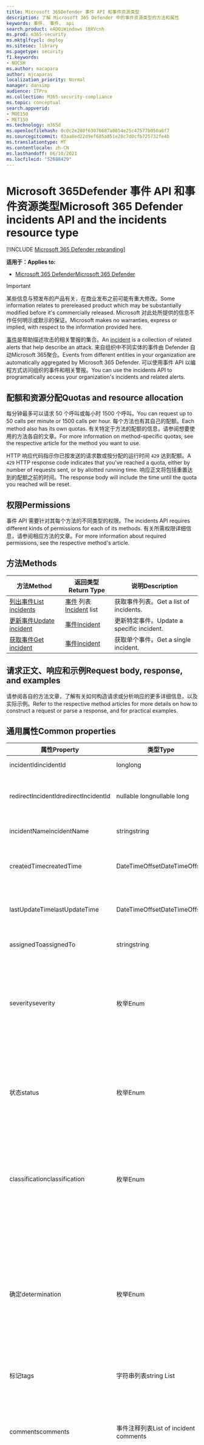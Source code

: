 ```yaml
---
title: Microsoft 365Defender 事件 API 和事件资源类型
description: 了解 Microsoft 365 Defender 中的事件资源类型的方法和属性
keywords: 事件， 事件， api
search.product: eADQiWindows 10XVcnh
ms.prod: m365-security
ms.mktglfcycl: deploy
ms.sitesec: library
ms.pagetype: security
f1.keywords:
- NOCSH
ms.author: macapara
author: mjcaparas
localization_priority: Normal
manager: dansimp
audience: ITPro
ms.collection: M365-security-compliance
ms.topic: conceptual
search.appverid:
- MOE150
- MET150
ms.technology: m365d
ms.openlocfilehash: 0c0c2e280f63076687a0854e25c47577b050a8f7
ms.sourcegitcommit: 03aa8ed22d9ef685a851e28c7d0cfb725732fe4b
ms.translationtype: MT
ms.contentlocale: zh-CN
ms.lasthandoff: 06/10/2021
ms.locfileid: "52888429"
---
```

# <a name="microsoft-365-defender-incidents-api-and-the-incidents-resource-type"></a><span data-ttu-id="d1906-104">Microsoft 365Defender 事件 API 和事件资源类型</span><span class="sxs-lookup"><span data-stu-id="d1906-104">Microsoft 365 Defender incidents API and the incidents resource type</span></span>

[!INCLUDE [Microsoft 365 Defender rebranding](../includes/microsoft-defender.md)]

<span data-ttu-id="d1906-105">**适用于：**</span><span class="sxs-lookup"><span data-stu-id="d1906-105">**Applies to:**</span></span>

- [<span data-ttu-id="d1906-106">Microsoft 365 Defender</span><span class="sxs-lookup"><span data-stu-id="d1906-106">Microsoft 365 Defender</span></span>](https://go.microsoft.com/fwlink/?linkid=2118804)

> [!IMPORTANT]
> <span data-ttu-id="d1906-107">某些信息与预发布的产品有关，在商业发布之前可能有重大修改。</span><span class="sxs-lookup"><span data-stu-id="d1906-107">Some information relates to prereleased product which may be substantially modified before it's commercially released.</span></span> <span data-ttu-id="d1906-108">Microsoft 对此处所提供的信息不作任何明示或默示的保证。</span><span class="sxs-lookup"><span data-stu-id="d1906-108">Microsoft makes no warranties, express or implied, with respect to the information provided here.</span></span>

<span data-ttu-id="d1906-109">[事件](incidents-overview.md)是帮助描述攻击的相关警报的集合。</span><span class="sxs-lookup"><span data-stu-id="d1906-109">An [incident](incidents-overview.md) is a collection of related alerts that help describe an attack.</span></span> <span data-ttu-id="d1906-110">来自组织中不同实体的事件由 Defender 自动Microsoft 365聚合。</span><span class="sxs-lookup"><span data-stu-id="d1906-110">Events from different entities in your organization are automatically aggregated by Microsoft 365 Defender.</span></span> <span data-ttu-id="d1906-111">可以使用事件 API 以编程方式访问组织的事件和相关警报。</span><span class="sxs-lookup"><span data-stu-id="d1906-111">You can use the incidents API to programatically access your organization's incidents and related alerts.</span></span>

## <a name="quotas-and-resource-allocation"></a><span data-ttu-id="d1906-112">配额和资源分配</span><span class="sxs-lookup"><span data-stu-id="d1906-112">Quotas and resource allocation</span></span>

<span data-ttu-id="d1906-113">每分钟最多可以请求 50 个呼叫或每小时 1500 个呼叫。</span><span class="sxs-lookup"><span data-stu-id="d1906-113">You can request up to 50 calls per minute or 1500 calls per hour.</span></span> <span data-ttu-id="d1906-114">每个方法也有其自己的配额。</span><span class="sxs-lookup"><span data-stu-id="d1906-114">Each method also has its own quotas.</span></span> <span data-ttu-id="d1906-115">有关特定于方法的配额的信息，请参阅想要使用的方法各自的文章。</span><span class="sxs-lookup"><span data-stu-id="d1906-115">For more information on method-specific quotas, see the respective article for the method you want to use.</span></span>

<span data-ttu-id="d1906-116">HTTP 响应代码指示你已按发送的请求数或按分配的运行时间 `429` 达到配额。</span><span class="sxs-lookup"><span data-stu-id="d1906-116">A `429` HTTP response code indicates that you've reached a quota, either by number of requests sent, or by allotted running time.</span></span> <span data-ttu-id="d1906-117">响应正文将包括重置达到的配额之前的时间。</span><span class="sxs-lookup"><span data-stu-id="d1906-117">The response body will include the time until the quota you reached will be reset.</span></span>

## <a name="permissions"></a><span data-ttu-id="d1906-118">权限</span><span class="sxs-lookup"><span data-stu-id="d1906-118">Permissions</span></span>

<span data-ttu-id="d1906-119">事件 API 需要针对其每个方法的不同类型的权限。</span><span class="sxs-lookup"><span data-stu-id="d1906-119">The incidents API requires different kinds of permissions for each of its methods.</span></span> <span data-ttu-id="d1906-120">有关所需权限详细信息，请参阅相应方法的文章。</span><span class="sxs-lookup"><span data-stu-id="d1906-120">For more information about required permissions, see the respective method's article.</span></span>

## <a name="methods"></a><span data-ttu-id="d1906-121">方法</span><span class="sxs-lookup"><span data-stu-id="d1906-121">Methods</span></span>

<span data-ttu-id="d1906-122">方法</span><span class="sxs-lookup"><span data-stu-id="d1906-122">Method</span></span> | <span data-ttu-id="d1906-123">返回类型</span><span class="sxs-lookup"><span data-stu-id="d1906-123">Return Type</span></span> | <span data-ttu-id="d1906-124">说明</span><span class="sxs-lookup"><span data-stu-id="d1906-124">Description</span></span>
-|-|-
[<span data-ttu-id="d1906-125">列出事件</span><span class="sxs-lookup"><span data-stu-id="d1906-125">List incidents</span></span>](api-list-incidents.md) | <span data-ttu-id="d1906-126">[事件](api-incident.md) 列表</span><span class="sxs-lookup"><span data-stu-id="d1906-126">[Incident](api-incident.md) list</span></span> | <span data-ttu-id="d1906-127">获取事件列表。</span><span class="sxs-lookup"><span data-stu-id="d1906-127">Get a list of incidents.</span></span>
[<span data-ttu-id="d1906-128">更新事件</span><span class="sxs-lookup"><span data-stu-id="d1906-128">Update incident</span></span>](api-update-incidents.md) | [<span data-ttu-id="d1906-129">事件</span><span class="sxs-lookup"><span data-stu-id="d1906-129">Incident</span></span>](api-incident.md) | <span data-ttu-id="d1906-130">更新特定事件。</span><span class="sxs-lookup"><span data-stu-id="d1906-130">Update a specific incident.</span></span>
[<span data-ttu-id="d1906-131">获取事件</span><span class="sxs-lookup"><span data-stu-id="d1906-131">Get incident</span></span>](api-get-incident.md) | [<span data-ttu-id="d1906-132">事件</span><span class="sxs-lookup"><span data-stu-id="d1906-132">Incident</span></span>](api-incident.md) | <span data-ttu-id="d1906-133">获取单个事件。</span><span class="sxs-lookup"><span data-stu-id="d1906-133">Get a single incident.</span></span>

## <a name="request-body-response-and-examples"></a><span data-ttu-id="d1906-134">请求正文、响应和示例</span><span class="sxs-lookup"><span data-stu-id="d1906-134">Request body, response, and examples</span></span>

<span data-ttu-id="d1906-135">请参阅各自的方法文章，了解有关如何构造请求或分析响应的更多详细信息，以及实际示例。</span><span class="sxs-lookup"><span data-stu-id="d1906-135">Refer to the respective method articles for more details on how to construct a request or parse a response, and for practical examples.</span></span>

## <a name="common-properties"></a><span data-ttu-id="d1906-136">通用属性</span><span class="sxs-lookup"><span data-stu-id="d1906-136">Common properties</span></span>

<span data-ttu-id="d1906-137">属性</span><span class="sxs-lookup"><span data-stu-id="d1906-137">Property</span></span> | <span data-ttu-id="d1906-138">类型</span><span class="sxs-lookup"><span data-stu-id="d1906-138">Type</span></span> | <span data-ttu-id="d1906-139">说明</span><span class="sxs-lookup"><span data-stu-id="d1906-139">Description</span></span>
-|-|-
<span data-ttu-id="d1906-140">incidentId</span><span class="sxs-lookup"><span data-stu-id="d1906-140">incidentId</span></span> | <span data-ttu-id="d1906-141">long</span><span class="sxs-lookup"><span data-stu-id="d1906-141">long</span></span> | <span data-ttu-id="d1906-142">事件唯一 ID。</span><span class="sxs-lookup"><span data-stu-id="d1906-142">Incident unique ID.</span></span>
<span data-ttu-id="d1906-143">redirectIncidentId</span><span class="sxs-lookup"><span data-stu-id="d1906-143">redirectIncidentId</span></span> | <span data-ttu-id="d1906-144">nullable long</span><span class="sxs-lookup"><span data-stu-id="d1906-144">nullable long</span></span> | <span data-ttu-id="d1906-145">当前事件合并到的事件 ID。</span><span class="sxs-lookup"><span data-stu-id="d1906-145">The Incident ID the current Incident was merged to.</span></span>
<span data-ttu-id="d1906-146">incidentName</span><span class="sxs-lookup"><span data-stu-id="d1906-146">incidentName</span></span> | <span data-ttu-id="d1906-147">string</span><span class="sxs-lookup"><span data-stu-id="d1906-147">string</span></span> | <span data-ttu-id="d1906-148">事件的名称。</span><span class="sxs-lookup"><span data-stu-id="d1906-148">The name of the Incident.</span></span>
<span data-ttu-id="d1906-149">createdTime</span><span class="sxs-lookup"><span data-stu-id="d1906-149">createdTime</span></span> | <span data-ttu-id="d1906-150">DateTimeOffset</span><span class="sxs-lookup"><span data-stu-id="d1906-150">DateTimeOffset</span></span> | <span data-ttu-id="d1906-151">创建事件时 (UTC) 日期和时间。</span><span class="sxs-lookup"><span data-stu-id="d1906-151">The date and time (in UTC) the Incident was created.</span></span>
<span data-ttu-id="d1906-152">lastUpdateTime</span><span class="sxs-lookup"><span data-stu-id="d1906-152">lastUpdateTime</span></span> | <span data-ttu-id="d1906-153">DateTimeOffset</span><span class="sxs-lookup"><span data-stu-id="d1906-153">DateTimeOffset</span></span> | <span data-ttu-id="d1906-154">上次更新事件 (UTC) 日期和时间。</span><span class="sxs-lookup"><span data-stu-id="d1906-154">The date and time (in UTC) the Incident was last updated.</span></span>
<span data-ttu-id="d1906-155">assignedTo</span><span class="sxs-lookup"><span data-stu-id="d1906-155">assignedTo</span></span> | <span data-ttu-id="d1906-156">string</span><span class="sxs-lookup"><span data-stu-id="d1906-156">string</span></span> | <span data-ttu-id="d1906-157">事件的所有者。</span><span class="sxs-lookup"><span data-stu-id="d1906-157">Owner of the Incident.</span></span>
<span data-ttu-id="d1906-158">severity</span><span class="sxs-lookup"><span data-stu-id="d1906-158">severity</span></span> | <span data-ttu-id="d1906-159">枚举</span><span class="sxs-lookup"><span data-stu-id="d1906-159">Enum</span></span> | <span data-ttu-id="d1906-160">事件的严重性。</span><span class="sxs-lookup"><span data-stu-id="d1906-160">Severity of the Incident.</span></span> <span data-ttu-id="d1906-161">可能的值是 ```UnSpecified``` ```Informational``` ```Low``` ：、、、 ```Medium``` 和 ```High``` 。</span><span class="sxs-lookup"><span data-stu-id="d1906-161">Possible values are: ```UnSpecified```, ```Informational```, ```Low```, ```Medium```, and ```High```.</span></span>
<span data-ttu-id="d1906-162">状态</span><span class="sxs-lookup"><span data-stu-id="d1906-162">status</span></span> | <span data-ttu-id="d1906-163">枚举</span><span class="sxs-lookup"><span data-stu-id="d1906-163">Enum</span></span> | <span data-ttu-id="d1906-164">指定事件的当前状态。</span><span class="sxs-lookup"><span data-stu-id="d1906-164">Specifies the current status of the incident.</span></span> <span data-ttu-id="d1906-165">可能的值是 ```Active``` ：、 ```Resolved``` 和 ```Redirected``` 。</span><span class="sxs-lookup"><span data-stu-id="d1906-165">Possible values are: ```Active```, ```Resolved```, and ```Redirected```.</span></span>
<span data-ttu-id="d1906-166">classification</span><span class="sxs-lookup"><span data-stu-id="d1906-166">classification</span></span> | <span data-ttu-id="d1906-167">枚举</span><span class="sxs-lookup"><span data-stu-id="d1906-167">Enum</span></span> | <span data-ttu-id="d1906-168">事件的规范。</span><span class="sxs-lookup"><span data-stu-id="d1906-168">Specification of the incident.</span></span> <span data-ttu-id="d1906-169">可取值为：```Unknown```、```FalsePositive```、```TruePositive```。</span><span class="sxs-lookup"><span data-stu-id="d1906-169">Possible values are: ```Unknown```, ```FalsePositive```, ```TruePositive```.</span></span>
<span data-ttu-id="d1906-170">确定</span><span class="sxs-lookup"><span data-stu-id="d1906-170">determination</span></span> | <span data-ttu-id="d1906-171">枚举</span><span class="sxs-lookup"><span data-stu-id="d1906-171">Enum</span></span> | <span data-ttu-id="d1906-172">指定事件的确定。</span><span class="sxs-lookup"><span data-stu-id="d1906-172">Specifies the determination of the incident.</span></span> <span data-ttu-id="d1906-173">可取值为：```NotAvailable```、```Apt```、```Malware```、```SecurityPersonnel```、```SecurityTesting```、```UnwantedSoftware``` 或 ```Other```。</span><span class="sxs-lookup"><span data-stu-id="d1906-173">Possible values are: ```NotAvailable```, ```Apt```, ```Malware```, ```SecurityPersonnel```, ```SecurityTesting```, ```UnwantedSoftware```, ```Other```.</span></span>
<span data-ttu-id="d1906-174">标记</span><span class="sxs-lookup"><span data-stu-id="d1906-174">tags</span></span> | <span data-ttu-id="d1906-175">字符串列表</span><span class="sxs-lookup"><span data-stu-id="d1906-175">string List</span></span> | <span data-ttu-id="d1906-176">事件标记列表。</span><span class="sxs-lookup"><span data-stu-id="d1906-176">List of Incident tags.</span></span>
<span data-ttu-id="d1906-177">comments</span><span class="sxs-lookup"><span data-stu-id="d1906-177">comments</span></span> | <span data-ttu-id="d1906-178">事件注释列表</span><span class="sxs-lookup"><span data-stu-id="d1906-178">List of incident comments</span></span> | <span data-ttu-id="d1906-179">事件注释对象包含：注释字符串、createdBy 字符串和 createTime 日期时间。</span><span class="sxs-lookup"><span data-stu-id="d1906-179">Incident Comment object contains: comment string, createdBy string, and createTime date time.</span></span>
<span data-ttu-id="d1906-180">警报</span><span class="sxs-lookup"><span data-stu-id="d1906-180">alerts</span></span> | <span data-ttu-id="d1906-181">警报列表</span><span class="sxs-lookup"><span data-stu-id="d1906-181">Alert List</span></span> | <span data-ttu-id="d1906-182">相关警报列表。</span><span class="sxs-lookup"><span data-stu-id="d1906-182">List of related alerts.</span></span> <span data-ttu-id="d1906-183">请参阅列表事件 API [文档](api-list-incidents.md) 的示例。</span><span class="sxs-lookup"><span data-stu-id="d1906-183">See examples at [List incidents](api-list-incidents.md) API documentation.</span></span>

## <a name="related-articles"></a><span data-ttu-id="d1906-184">相关文章</span><span class="sxs-lookup"><span data-stu-id="d1906-184">Related articles</span></span>

- [<span data-ttu-id="d1906-185">Microsoft 365Defender API 概述</span><span class="sxs-lookup"><span data-stu-id="d1906-185">Microsoft 365 Defender APIs overview</span></span>](api-overview.md)
- [<span data-ttu-id="d1906-186">事件概述</span><span class="sxs-lookup"><span data-stu-id="d1906-186">Incidents overview</span></span>](incidents-overview.md)
- [<span data-ttu-id="d1906-187">列出事件 API</span><span class="sxs-lookup"><span data-stu-id="d1906-187">List incidents API</span></span>](api-list-incidents.md)
- [<span data-ttu-id="d1906-188">更新事件 API</span><span class="sxs-lookup"><span data-stu-id="d1906-188">Update incident API</span></span>](api-update-incidents.md)
